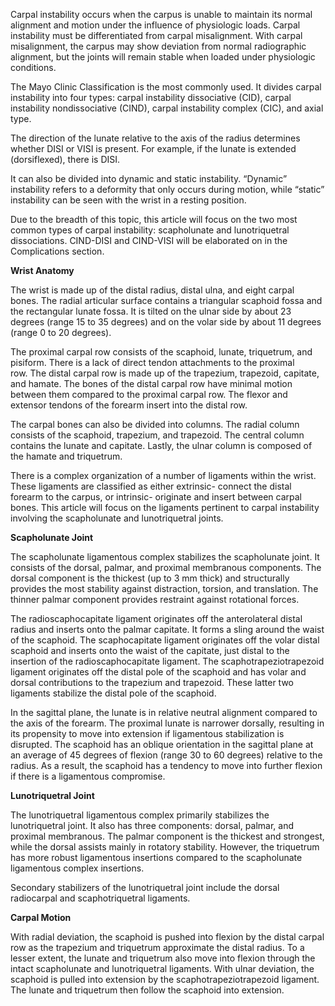 Carpal instability occurs when the carpus is unable to maintain its normal alignment and motion under the influence of physiologic loads. Carpal instability must be differentiated from carpal misalignment. With carpal misalignment, the carpus may show deviation from normal radiographic alignment, but the joints will remain stable when loaded under physiologic conditions.

The Mayo Clinic Classification is the most commonly used. It divides carpal instability into four types: carpal instability dissociative (CID), carpal instability nondissociative (CIND), carpal instability complex (CIC), and axial type.

The direction of the lunate relative to the axis of the radius determines whether DISI or VISI is present. For example, if the lunate is extended (dorsiflexed), there is DISI.

It can also be divided into dynamic and static instability. “Dynamic” instability refers to a deformity that only occurs during motion, while “static” instability can be seen with the wrist in a resting position.

Due to the breadth of this topic, this article will focus on the two most common types of carpal instability: scapholunate and lunotriquetral dissociations. CIND-DISI and CIND-VISI will be elaborated on in the Complications section.

**Wrist Anatomy**

The wrist is made up of the distal radius, distal ulna, and eight carpal bones. The radial articular surface contains a triangular scaphoid fossa and the rectangular lunate fossa. It is tilted on the ulnar side by about 23 degrees (range 15 to 35 degrees) and on the volar side by about 11 degrees (range 0 to 20 degrees).

The proximal carpal row consists of the scaphoid, lunate, triquetrum, and pisiform. There is a lack of direct tendon attachments to the proximal row. The distal carpal row is made up of the trapezium, trapezoid, capitate, and hamate. The bones of the distal carpal row have minimal motion between them compared to the proximal carpal row. The flexor and extensor tendons of the forearm insert into the distal row.

The carpal bones can also be divided into columns. The radial column consists of the scaphoid, trapezium, and trapezoid. The central column contains the lunate and capitate. Lastly, the ulnar column is composed of the hamate and triquetrum.

There is a complex organization of a number of ligaments within the wrist. These ligaments are classified as either extrinsic- connect the distal forearm to the carpus, or intrinsic- originate and insert between carpal bones. This article will focus on the ligaments pertinent to carpal instability involving the scapholunate and lunotriquetral joints.

**Scapholunate Joint**

The scapholunate ligamentous complex stabilizes the scapholunate joint. It consists of the dorsal, palmar, and proximal membranous components. The dorsal component is the thickest (up to 3 mm thick) and structurally provides the most stability against distraction, torsion, and translation. The thinner palmar component provides restraint against rotational forces.

The radioscaphocapitate ligament originates off the anterolateral distal radius and inserts onto the palmar capitate. It forms a sling around the waist of the scaphoid. The scaphocapitate ligament originates off the volar distal scaphoid and inserts onto the waist of the capitate, just distal to the insertion of the radioscaphocapitate ligament. The scaphotrapeziotrapezoid ligament originates off the distal pole of the scaphoid and has volar and dorsal contributions to the trapezium and trapezoid. These latter two ligaments stabilize the distal pole of the scaphoid.

In the sagittal plane, the lunate is in relative neutral alignment compared to the axis of the forearm. The proximal lunate is narrower dorsally, resulting in its propensity to move into extension if ligamentous stabilization is disrupted. The scaphoid has an oblique orientation in the sagittal plane at an average of 45 degrees of flexion (range 30 to 60 degrees) relative to the radius. As a result, the scaphoid has a tendency to move into further flexion if there is a ligamentous compromise.

**Lunotriquetral Joint**

The lunotriquetral ligamentous complex primarily stabilizes the lunotriquetral joint. It also has three components: dorsal, palmar, and proximal membranous. The palmar component is the thickest and strongest, while the dorsal assists mainly in rotatory stability. However, the triquetrum has more robust ligamentous insertions compared to the scapholunate ligamentous complex insertions.

Secondary stabilizers of the lunotriquetral joint include the dorsal radiocarpal and scaphotriquetral ligaments.

**Carpal Motion**

With radial deviation, the scaphoid is pushed into flexion by the distal carpal row as the trapezium and triquetrum approximate the distal radius. To a lesser extent, the lunate and triquetrum also move into flexion through the intact scapholunate and lunotriquetral ligaments. With ulnar deviation, the scaphoid is pulled into extension by the scaphotrapeziotrapezoid ligament. The lunate and triquetrum then follow the scaphoid into extension.